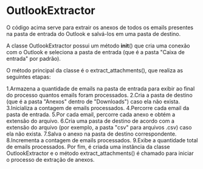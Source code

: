 # OutlookExtractor

O código acima serve para extrair os anexos de todos os emails presentes na pasta de entrada do Outlook e salvá-los em uma pasta de destino.

A classe OutlookExtractor possui um método __init__() que cria uma conexão com o Outlook e seleciona a pasta de entrada (que é a pasta "Caixa de entrada" por padrão).

O método principal da classe é o extract_attachments(), que realiza as seguintes etapas:

1.Armazena a quantidade de emails na pasta de entrada para exibir ao final do processo quantos emails foram processados.
2.Cria a pasta de destino (que é a pasta "Anexos" dentro de "Downloads") caso ela não exista.
3.Inicializa a contagem de emails processados.
4.Percorre cada email da pasta de entrada.
5.Por cada email, percorre cada anexo e obtém a extensão do arquivo.
6.Cria uma pasta de destino de acordo com a extensão do arquivo (por exemplo, a pasta "csv" para arquivos .csv) caso ela não exista.
7.Salva o anexo na pasta de destino correspondente.
8.Incrementa a contagem de emails processados.
9.Exibe a quantidade total de emails processados.
Por fim, é criada uma instância da classe OutlookExtractor e o método extract_attachments() é chamado para iniciar o processo de extração de anexos.
